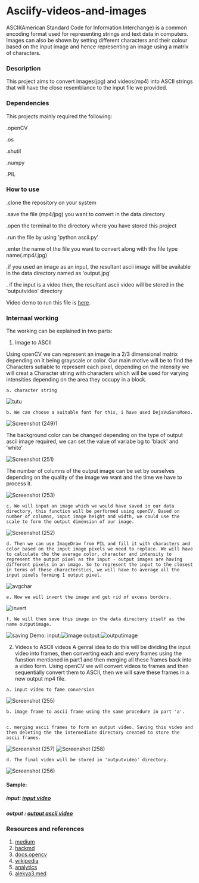 # Asciify-videos-and-images
ASCII(American Standard Code for Information Interchange) is a common encoding format used for representing strings and text data in computers.
Images can also be shown by setting different characters and their colour based on the input image and hence representing an image using a matrix of characters.

### Description
This project aims to convert images(jpg) and videos(mp4) into ASCII strings that will have the close resemblance to the input file we provided.
### Dependencies
This projects mainly required the following:

.openCV

.os

.shutil

.numpy

.PIL


### How to use
.clone the repository on your system

.save the file (mp4/jpg) you want to convert in the data directory

.open the terminal to the directory where you have stored this project

.run the file by using 'python ascii.py'

.enter the name of the file you want to convert along with the file type name(.mp4/.jpg)

.if you used an image as an input, the resultant ascii image will be available in the data directory named as 'output.jpg'

. if the input is a video then, the resultant ascii video will be stored in the 'outputvideo' directory

Video demo to run this file is [here](https://drive.google.com/file/d/11OvGPgJIfenFAkjijBvrtA1MyJRZI57R/view?usp=sharing).

### Internaal working
The working can be explained in two parts:

1. Image to ASCII

 Using openCV we can represent an image in a 2/3 dimensional matrix depending on it being grayscale or color. Our main motive will be to find the Characters sutiable to represent each pixel, depending on the intensity we will creat a Character string with characters which will be used for varying intensities depending on the area they occupy in a block.
 
    a. character string
    
![tutu](https://user-images.githubusercontent.com/76247052/174784738-1d5507f6-2b96-43d0-b49a-78221bd464f2.png)

    b. We can choose a suitable font for this, i have used DejaVuSansMono. 

![Screenshot (249)1](https://user-images.githubusercontent.com/76247052/174785012-f0136421-c91b-4560-92ed-2bfaa2f731b7.png)

The background color can be changed depending on the type of output ascii image required, we can set the value of variabe bg to 'black' and 'white'  

![Screenshot (251)](https://user-images.githubusercontent.com/76247052/174785227-c661ca4c-2858-43aa-8c22-7ff09a9d866b.png)

The number of columns of the output image can be set by ourselves depending on the quality of the image we want and the time we have to process it. 

![Screenshot (253)](https://user-images.githubusercontent.com/76247052/174785890-2cfefdf6-be5a-4557-94a8-3dbbb03220e1.png)


    c. We will input an image which we would have saved in our data directory, this function will be performed using openCV. Based on number of columns, input image height and width, we could use the scale to form the output dimension of our image.

![Screenshot (252)](https://user-images.githubusercontent.com/76247052/174786004-394fc50e-952a-415f-ac45-46ab07b2a9f9.png)

    d. Then we can use ImageDraw from PIL and fill it with characters and color based on the input image pixels we need to replace. We will have to calculate the the average color, character and intensity to represent the output pixel as the input - output images are having different pixels in an image. So to represent the input to the closest in terms of these characterstics, we will have to average all the input pixels forming 1 output pixel.
    
![avgchar](https://user-images.githubusercontent.com/76247052/174789068-82532d06-c21c-4314-8020-7147fc812b8a.png)

    e. Now we will invert the image and get rid of excess borders.
    
![invert](https://user-images.githubusercontent.com/76247052/174789106-99a3a44b-b142-43b5-ad37-8a528b7829b4.png)

    f. We will then save this image in the data directory itself as the name outputimage.
    
![saving](https://user-images.githubusercontent.com/76247052/174789133-38df5de9-09dc-444a-b83a-b7e7311928b2.png)
Demo:
input:![image](https://user-images.githubusercontent.com/76247052/174790184-58986e4c-4582-4ec8-a627-0281bbe5ce4b.jpg)
output:![outputimage](https://user-images.githubusercontent.com/76247052/174825773-eb11ba23-aa81-459b-96e3-53b5905dc62a.jpg)



  2. Videos to ASCII videos
  A genral idea to do this will be dividing the input video into frames, then converting each and every frames using the funstion mentioned in part1 and then merging all these frames back into a video form. Using openCV we will convert videos to frames and then sequentially convert them to ASCII, then we will save these frames in a new output mp4 file.
  
    a. input video to fame conversion
    
![Screenshot (255)](https://user-images.githubusercontent.com/76247052/174791637-b1caf6f3-3953-4671-a64a-6c4563a5bdee.png)
    
    b. image frame to ascii frame using the same procedure in part 'a'.
    
    
    c. merging ascii frames to form an output video. Saving this video and then deleting the the intermediate directory created to store the ascii frames.
    
![Screenshot (257)](https://user-images.githubusercontent.com/76247052/174791663-17c0748a-1e2c-4795-a80a-17ce8b923808.png)
![Screenshot (258)](https://user-images.githubusercontent.com/76247052/174791678-77568167-04a5-45e0-ae30-64876339858b.png)
    
    d. The final video will be stored in 'outputvideo' directory.
![Screenshot (256)](https://user-images.githubusercontent.com/76247052/174791404-93920b30-dbe3-4c24-bd2e-073021df651a.png)

#### Sample: 
##### input: [input video](https://drive.google.com/file/d/1lg759RnXnciHxEFKiFcrPltEPVxqjVwW/view?usp=sharing)
##### output : [output ascii video](https://drive.google.com/file/d/1u96CKEESFsvmiC4zaTRiQ0dnEf-E-JG0/view?usp=sharing)
  
### Resources and references
1. [medium](https://medium.com/analytics-vidhya/the-ultimate-handbook-for-opencv-pillow-72b7eff77cd7)
2. [hackmd](https://hackmd.io/@xenorivai/H12U8cwv5)
3. [docs.opencv](https://docs.opencv.org/4.x/d7/dbd/group__imgproc.html)
4. [wikipedia](https://en.wikipedia.org/wiki/ASCII_art#Types_and_styles)
5. [analytics](https://www.analyticsvidhya.com/blog/2021/03/grayscale-and-rgb-format-for-storing-images/)
6. [alekya3.med](https://alekya3.medium.com/how-images-are-stored-in-a-computer-f364d11b4e93)
  
